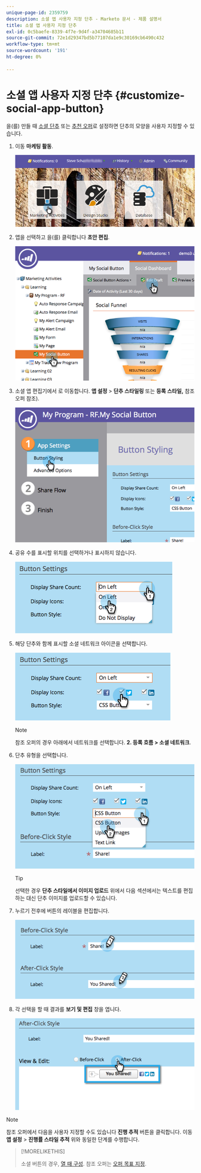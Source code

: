 ```yaml
---
unique-page-id: 2359759
description: 소셜 앱 사용자 지정 단추 - Marketo 문서 - 제품 설명서
title: 소셜 앱 사용자 지정 단추
exl-id: 0c5baefe-8339-4f7e-9d4f-a34704685b11
source-git-commit: 72e1d29347bd5b77107da1e9c30169cb6490c432
workflow-type: tm+mt
source-wordcount: '191'
ht-degree: 0%

---
```


# 소셜 앱 사용자 지정 단추 {#customize-social-app-button}

을(를) 만들 때 [소셜 단추](/help/marketo/product-docs/demand-generation/landing-pages/free-form-landing-pages/add-a-social-button-to-a-free-form-landing-page.md) 또는 [추천 오퍼](/help/marketo/product-docs/demand-generation/social/referral-offers/create-a-referral-offer.md)로 설정하면 단추의 모양을 사용자 지정할 수 있습니다.

1. 이동 **마케팅 활동**.

   ![](assets/login-marketing-activities.png)

1. 앱을 선택하고 을(를) 클릭합니다 **초안 편집**.

   ![](assets/image2014-9-23-17-3a3-3a34.png)

1. 소셜 앱 편집기에서 로 이동합니다. **앱 설정** > **단추 스타일링** 또는 **등록 스타일,** 참조 오퍼 참조).

   ![](assets/image2014-9-23-17-3a3-3a57.png)

1. 공유 수를 표시할 위치를 선택하거나 표시하지 않습니다.

   ![](assets/image2014-9-23-17-3a4-3a10.png)

1. 해당 단추와 함께 표시할 소셜 네트워크 아이콘을 선택합니다.

   ![](assets/image2014-9-23-17-3a4-3a22.png)

   >[!NOTE]
   >
   >참조 오퍼의 경우 아래에서 네트워크를 선택합니다. **2. 등록 흐름 > 소셜 네트워크**.

1. 단추 유형을 선택합니다.

   ![](assets/image2014-9-23-17-3a4-3a50.png)

   >[!TIP]
   >
   >선택한 경우 **단추 스타일에서 이미지 업로드** 위에서 다음 섹션에서는 텍스트를 편집하는 대신 단추 이미지를 업로드할 수 있습니다.

1. 누르기 전후에 버튼의 레이블을 편집합니다.

   ![](assets/image2014-9-23-17-3a5-3a30.png)

1. 각 선택을 할 때 결과를 **보기 및 편집** 창을 엽니다.

   ![](assets/image2014-9-23-17-3a5-3a42.png)

>[!NOTE]
>
>참조 오퍼에서 다음을 사용자 지정할 수도 있습니다 **진행 추적** 버튼을 클릭합니다. 이동 **앱 설정** > **진행률 스타일 추적** 위와 동일한 단계를 수행합니다.

>[!MORELIKETHIS]
>
>소셜 버튼의 경우, [열 때 구성](/help/marketo/product-docs/demand-generation/social/configuring-social-actions/configure-when-social-button-opens.md). 참조 오퍼는 [오퍼 목표 지정](/help/marketo/product-docs/demand-generation/social/referral-offers/specify-goal-for-referral-offer.md).
